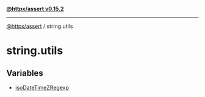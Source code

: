 [**@httpx/assert v0.15.2**](../README.md)

***

[@httpx/assert](../README.md) / string.utils

# string.utils

## Variables

- [isoDateTimeZRegexp](variables/isoDateTimeZRegexp.md)
